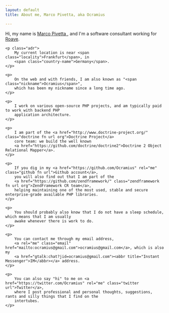 ```yaml
---
layout: default
title: About me, Marco Pivetta, aka Ocramius

---
```


<article class="vcard">
    <p>
        Hi, my name is <a class="fn url" href="http://ocramius.gihub.io/">
            <span class="given-name">Marco</span> <span class="family-name">Pivetta</span>
        </a>,
        and I'm a software consultant working for <a class="roave fn url org" href="http://roave.com/">Roave</a>.
    </p>

    <p class="adr">
        My current location is near <span class="locality">Frankfurt</span>, in
        <span class="country-name">Germany</span>.
    </p>

    <p>
        On the web and with friends, I am also known as "<span class="nickname">Ocramius</span>",
        which has been my nickname since a long time ago.
    </p>

    <p>
        I work on various open-source PHP projects, and am typically paid to work with backend PHP
        application architecture.
    </p>

    <p>
        I am part of the <a href="http://www.doctrine-project.org/" class="doctrine fn url org">Doctrine Project</a>
        core team: we build the well known
        <a href="https://github.com/doctrine/doctrine2">Doctrine 2 Object Relational Mapper</a>.
    </p>

    <p>
        If you dig in my <a href="https://github.com/Ocramius" rel="me" class="github fn url">Github account</a>,
        you will also find out that I am part of the
        <a href="https://github.com/zendframework/" class="zendframework fn url org">ZendFramework CR team</a>,
        helping maintaining one of the most used, stable and secure enterprise-grade available PHP libraries.
    </p>

    <p>
        You should probably also know that I do not have a sleep schedule, which means that I am usually
        awake whenever there is work to do.
    </p>

    <p>
        You can contact me through my email address,
        <a rel="me" class="email" href="mailto:ocramius@gmail.com">ocramius@gmail.com</a>, which is also my
        <a href="gtalk:chat?jid=ocramius@gmail.com"><abbr title="Instant Messenger">IM</abbr></a> address.
    </p>

    <p>
        You can also say "hi" to me on <a href="https://twitter.com/Ocramius" rel="me" class="twitter url">Twitter</a>,
        where I post professional and personal thoughts, suggestions, rants and silly things that I find on the
        intertubes.
    </p>
</article>